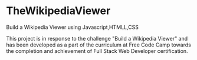 # TheWikipediaViewer
Build a Wikipedia Viewer using Javascript,HTMLL,CSS

This project is in response to the challenge "Build a Wikipedia Viewer" and has been developed as a part of the curriculum at Free Code Camp towards the completion and achievement of Full Stack Web Developer certification.

